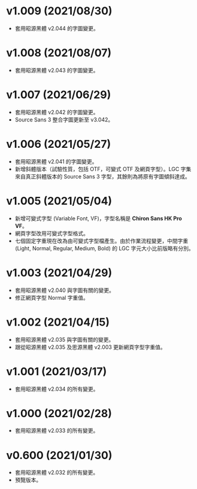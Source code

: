 v1.009 (2021/08/30)
====
- 套用昭源黑體 v2.044 的字圖變更。

v1.008 (2021/08/07)
====
- 套用昭源黑體 v2.043 的字圖變更。

v1.007 (2021/06/29)
====
- 套用昭源黑體 v2.042 的字圖變更。
- Source Sans 3 整合字圖更新至 v3.042。

v1.006 (2021/05/27)
====
- 套用昭源黑體 v2.041 的字圖變更。
- 新增斜體版本（試驗性質，包括 OTF，可變式 OTF 及網頁字型）。LGC 字集來自真正斜體版本的 Source Sans 3 字型，其餘則為將原有字圖傾斜達成。

v1.005 (2021/05/04)
====
- 新增可變式字型 (Variable Font, VF)，字型名稱是 **Chiron Sans HK Pro VF**。
- 網頁字型改用可變式字型格式。
- 七個固定字重現在改為由可變式字型檔產生。由於作業流程變更，中間字重 (Light, Normal, Regular, Medium, Bold) 的 LGC 字元大小比前版略有分別。

v1.003 (2021/04/29)
====
- 套用昭源黑體 v2.040 與字圖有關的變更。
- 修正網頁字型 Normal 字重值。

v1.002 (2021/04/15)
====
- 套用昭源黑體 v2.035 與字圖有關的變更。
- 跟從昭源黑體 v2.035 及思源黑體 v2.003 更新網頁字型字重值。

v1.001 (2021/03/17)
====
- 套用昭源黑體 v2.034 的所有變更。

v1.000 (2021/02/28)
====
- 套用昭源黑體 v2.033 的所有變更。

v0.600 (2021/01/30)
====
- 套用昭源黑體 v2.032 的所有變更。
- 預覽版本。

